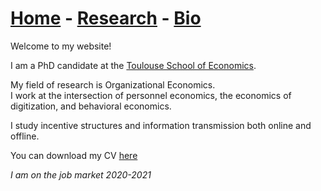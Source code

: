 # [Home](./index.html)  -  [Research](./research.html) - [Bio](./bio.html)

Welcome to my website!

I am a PhD candidate at the [Toulouse School of Economics](https://www.tse-fr.eu/).

My field of research is Organizational Economics.  
I work at the intersection of personnel economics, the economics of digitization, and behavioral economics.

I study incentive structures and information transmission both online and offline.

You can download my CV [here](./CV.pdf) 

*I am on the job market 2020-2021*
